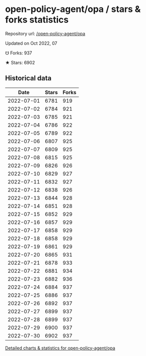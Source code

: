 # open-policy-agent/opa / stars & forks statistics

Repository url: [/open-policy-agent/opa](https://github.com/open-policy-agent/opa)

Updated on Oct 2022, 07

☋ Forks: 937

★ Stars: 6902

## Historical data
| Date | Stars | Forks |
|------|-------|-------|
| 2022-07-01 | 6781 | 919 | 
| 2022-07-02 | 6784 | 921 | 
| 2022-07-03 | 6785 | 921 | 
| 2022-07-04 | 6786 | 922 | 
| 2022-07-05 | 6789 | 922 | 
| 2022-07-06 | 6807 | 925 | 
| 2022-07-07 | 6809 | 925 | 
| 2022-07-08 | 6815 | 925 | 
| 2022-07-09 | 6826 | 926 | 
| 2022-07-10 | 6829 | 927 | 
| 2022-07-11 | 6832 | 927 | 
| 2022-07-12 | 6838 | 926 | 
| 2022-07-13 | 6844 | 928 | 
| 2022-07-14 | 6851 | 928 | 
| 2022-07-15 | 6852 | 929 | 
| 2022-07-16 | 6857 | 929 | 
| 2022-07-17 | 6858 | 929 | 
| 2022-07-18 | 6858 | 929 | 
| 2022-07-19 | 6861 | 929 | 
| 2022-07-20 | 6865 | 931 | 
| 2022-07-21 | 6878 | 933 | 
| 2022-07-22 | 6881 | 934 | 
| 2022-07-23 | 6882 | 936 | 
| 2022-07-24 | 6884 | 937 | 
| 2022-07-25 | 6886 | 937 | 
| 2022-07-26 | 6892 | 937 | 
| 2022-07-27 | 6899 | 937 | 
| 2022-07-28 | 6899 | 937 | 
| 2022-07-29 | 6900 | 937 | 
| 2022-07-30 | 6902 | 937 | 


[Detailed charts & statistics for open-policy-agent/opa](https://reviewgithub.com/rep/open-policy-agent/opa)
